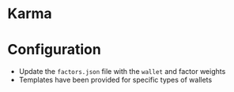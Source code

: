 # Karma

# Configuration
* Update the `factors.json` file with the `wallet` and factor weights
* Templates have been provided for specific types of wallets
